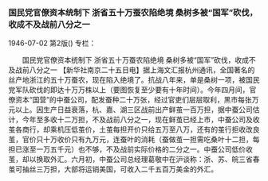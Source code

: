 ### 国民党官僚资本统制下  浙省五十万蚕农陷绝境  桑树多被“国军”砍伐，收成不及战前八分之一

1946-07-02
第2版()
专栏：

　　国民党官僚资本统制下
    浙省五十万蚕农陷绝境
    桑树多被“国军”砍伐，收成不及战前八分之一
    【新华社南京二十五日电】据上海文汇报杭州通讯，全国著名的丝产地浙江的五十万蚕农，现在陷入绝境了。抗战八年来，单是桑树一项，被国民党军队砍伐的即达十万万株以上（要图恢复至少要有十年时间）。今年四月间，官僚资本“国营”的中蚕公司，配发蚕种二十万张，经过官吏们层层取利，黑市每张万元以上。因生产日益衰落，杭、嘉、湖三区战前出产鲜茧一百万担，据中蚕公司估计，今年至多收十二万担，不及战前八分之一，现在鲜茧已经上市，中蚕公司及收茧各商行，却乘机压低茧价，土茧每担开价只给五万至八万，还有的茧行拒收改良茧，官价只十万收价只有九万元，连蚕叶的消耗（蚕做茧一担需吃桑叶十二担，每担已涨至一万五千元）也不够，不及战前实际价格的二分之一。中蚕公司低价收茧，却以换取外汇。六月初，中蚕公司总经理葛敬中在沪谈称：浙、苏、皖三省春茧可抽丝三万担，大部将运销美国，可收入二千五百万美金的外汇。
